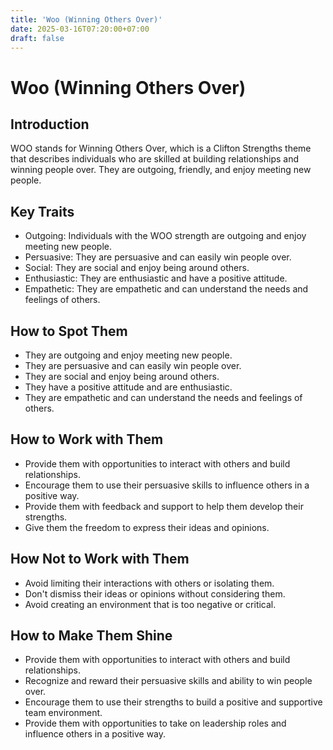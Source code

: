 ```yaml
---
title: 'Woo (Winning Others Over)'
date: 2025-03-16T07:20:00+07:00
draft: false
---
```


# Woo (Winning Others Over)

## Introduction

WOO stands for Winning Others Over, which is a Clifton Strengths theme that describes individuals who are skilled at building relationships and winning people over. They are outgoing, friendly, and enjoy meeting new people.

## Key Traits

- Outgoing: Individuals with the WOO strength are outgoing and enjoy meeting new people.
- Persuasive: They are persuasive and can easily win people over.
- Social: They are social and enjoy being around others.
- Enthusiastic: They are enthusiastic and have a positive attitude.
- Empathetic: They are empathetic and can understand the needs and feelings of others.

## How to Spot Them

- They are outgoing and enjoy meeting new people.
- They are persuasive and can easily win people over.
- They are social and enjoy being around others.
- They have a positive attitude and are enthusiastic.
- They are empathetic and can understand the needs and feelings of others.

## How to Work with Them

- Provide them with opportunities to interact with others and build relationships.
- Encourage them to use their persuasive skills to influence others in a positive way.
- Provide them with feedback and support to help them develop their strengths.
- Give them the freedom to express their ideas and opinions.

## How Not to Work with Them

- Avoid limiting their interactions with others or isolating them.
- Don't dismiss their ideas or opinions without considering them.
- Avoid creating an environment that is too negative or critical.

## How to Make Them Shine

- Provide them with opportunities to interact with others and build relationships.
- Recognize and reward their persuasive skills and ability to win people over.
- Encourage them to use their strengths to build a positive and supportive team environment.
- Provide them with opportunities to take on leadership roles and influence others in a positive way.
